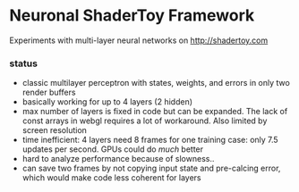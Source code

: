 # Neuronal ShaderToy Framework

Experiments with multi-layer neural networks on http://shadertoy.com

### status

- classic multilayer perceptron with states, weights, and errors in only two render buffers 
- basically working for up to 4 layers (2 hidden)
- max number of layers is fixed in code but can be expanded. The lack of const arrays in webgl requires a lot of workaround. Also limited by screen resolution
- time inefficient: 4 layers need 8 frames for one training case: only 7.5 updates per second. GPUs could do *much* better
- hard to analyze performance because of slowness..
- can save two frames by not copying input state and pre-calcing error, which would make code less coherent for layers

